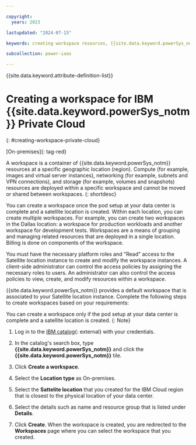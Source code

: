 ```yaml
---

copyright:
  years: 2023

lastupdated: "2024-07-15"

keywords: creating workspace resources, {{site.data.keyword.powerSys_notm}}, private cloud, workspace

subcollection: power-iaas

---
```


{{site.data.keyword.attribute-definition-list}}



# Creating a workspace for IBM {{site.data.keyword.powerSys_notm}} Private Cloud
{: #creating-workspace-private-cloud}





[On-premises]{: tag-red}

A workspace is a container of {{site.data.keyword.powerSys_notm}} resources at a specific geographic location (region). Compute (for example, images and virtual server instances), networking (for example, subnets and VPN connections), and storage (for example, volumes and snapshots) resources are deployed within a specific workspace and cannot be moved or shared between workspaces.
{: shortdesc}

You can create a workspace once the pod setup at your data center is complete and a satellite location is created. Within each location, you can create multiple workspaces. For example, you can create two workspaces in the Dallas location: a workspace for production workloads and another workspace for development tests. Workspaces are a means of grouping and managing related resources that are deployed in a single location. Billing is done on components of the workspace.


You must have the necessary platform roles and "Read" access to the Satellite location instance to create and modify the workspace instances. A client-side administrator can control the access policies by assigning the necessary roles to users. An administrator can also control the access policies to view, create, and modify resources within a workspace.

{{site.data.keyword.powerSys_notm}} provides a default workspace that is associated to your Satellite location instance. Complete the following steps to create workspaces based on your requirements:

You can create a workspace only if the pod setup at your data center is complete and a satellite location is created.
{: Note}

1. Log in to the [IBM catalog](https://cloud.ibm.com/catalog){: external} with your credentials.

2. In the catalog's search box, type **{{site.data.keyword.powerSys_notm}}** and click the **{{site.data.keyword.powerSys_notm}}** tile.

3. Click **Create a workspace**.

4. Select the **Location type** as On-premises.

5. Select the **Sattelite location** that you created for the IBM Cloud region that is closest to the physical location of your data center.

6. Select the details such as name and resource group that is listed under **Details**.

7. Click **Create**.
   When the workspace is created, you are redirected to the **Workspaces** page where you can select the workspace that you created.
